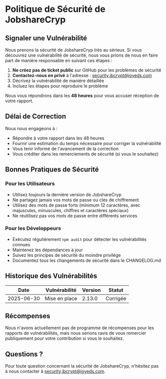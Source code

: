 # Politique de Sécurité de JobshareCryp

## Signaler une Vulnérabilité

Nous prenons la sécurité de JobshareCryp très au sérieux. Si vous découvrez une vulnérabilité de sécurité, nous vous prions de nous en faire part de manière responsable en suivant ces étapes :

1. **Ne créez pas de ticket public** sur GitHub pour les problèmes de sécurité
2. **Contactez-nous en privé** à l'adresse : [security.jbcrypt@joyeds.com](mailto:security.jbcrypt@joyeds.com)
3. Décrivez la vulnérabilité de manière détaillée
4. Incluez les étapes pour reproduire le problème

Nous vous répondrons dans les **48 heures** pour vous accuser réception de votre rapport.

## Délai de Correction

Nous nous engageons à :
- Répondre à votre rapport dans les 48 heures
- Fournir une estimation du temps nécessaire pour corriger la vulnérabilité
- Vous tenir informé de l'avancement de la correction
- Vous créditer dans les remerciements de sécurité (si vous le souhaitez)

## Bonnes Pratiques de Sécurité

### Pour les Utilisateurs
- Utilisez toujours la dernière version de JobshareCryp
- Ne partagez jamais vos mots de passe ou clés de chiffrement
- Utilisez des mots de passe forts (minimum 12 caractères, avec majuscules, minuscules, chiffres et caractères spéciaux)
- Ne réutilisez pas vos mots de passe entre différents services

### Pour les Développeurs
- Exécutez régulièrement `npm audit` pour détecter les vulnérabilités connues
- Maintenez les dépendances à jour
- Suivez les principes de sécurité du moindre privilège
- Documentez tous les changements de sécurité dans le CHANGELOG.md

## Historique des Vulnérabilités

| Date       | Vulnérabilité | Version | Statut     |
|------------|---------------|---------|------------|
| 2025-06-30 | Mise en place | 2.13.0  | Corrigée   |

## Récompenses

Nous n'avons actuellement pas de programme de récompenses pour les rapports de vulnérabilités, mais nous serions ravis de vous remercier publiquement pour votre contribution si vous le souhaitez.

## Questions ?

Pour toute question concernant la sécurité de JobshareCryp, n'hésitez pas à nous contacter à [security.jbcrypt@joyeds.com](mailto:security.jbcrypt@joyeds.com).
